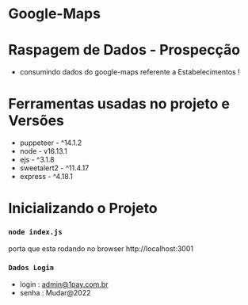 # Google-Maps


# Raspagem de Dados - Prospecção 
- consumindo dados do google-maps referente a Estabelecimentos !


# Ferramentas usadas no projeto e Versões
- puppeteer - ^14.1.2
- node - v16.13.1
- ejs - ^3.1.8
- sweetalert2 - ^11.4.17
- express - ^4.18.1

# Inicializando o Projeto 

### `node index.js`

porta que esta rodando no browser
http://localhost:3001

### `Dados Login`
- login : admin@1pay.com.br
- senha : Mudar@2022
